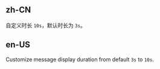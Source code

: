 ## zh-CN

自定义时长 `10s`，默认时长为 `3s`。

## en-US

Customize message display duration from default `3s` to `10s`.
